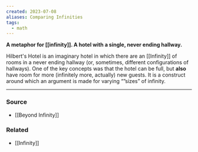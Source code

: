 ```yaml
---
created: 2023-07-08
aliases: Comparing Infinities
tags:
  - math
---
```

**A metaphor for [[infinity]]. A hotel with a single, never ending hallway.**

Hilbert's Hotel is an imaginary hotel in which there are an [[Infinity]] of rooms in a never ending hallway (or, sometimes, different configurations of hallways). One of the key concepts was that the hotel can be full, but **also** have room for more (infinitely more, actually) new guests. It is a construct around which an argument is made for varying “”sizes” of infinity. 

---
### Source
- [[Beyond Infinity]]

### Related
- [[Infinity]]
